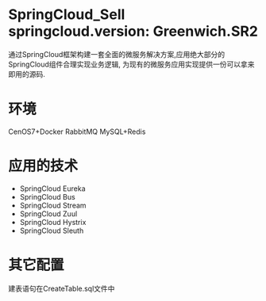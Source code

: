 # SpringCloud_Sell  springcloud.version: Greenwich.SR2

  通过SpringCloud框架构建一套全面的微服务解决方案,应用绝大部分的SpringCloud组件合理实现业务逻辑,
  为现有的微服务应用实现提供一份可以拿来即用的源码.
  
# 环境
  CenOS7+Docker RabbitMQ MySQL+Redis  
   
# 应用的技术
  + SpringCloud Eureka
  + SpringCloud Bus
  + SpringCloud Stream
  + SpringCloud Zuul
  + SpringCloud Hystrix
  + SpringCloud Sleuth

# 其它配置
  建表语句在CreateTable.sql文件中
